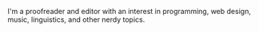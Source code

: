 I'm a proofreader and editor with an interest in programming, web design, music, linguistics, and other nerdy topics.
